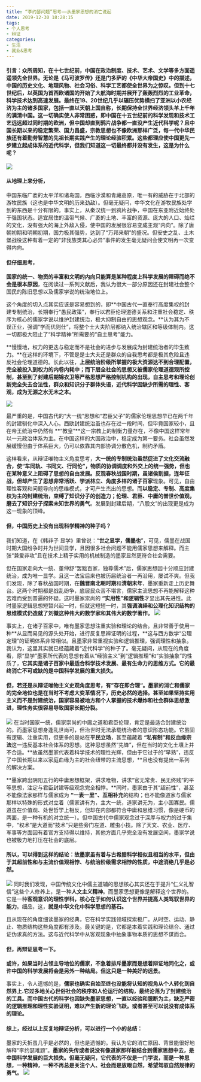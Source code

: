```yaml
---
title: “李约瑟问题”思考——从墨家思想的消亡说起
date: 2019-12-30 18:28:15
tags: 
- 个人思考
- 辩证
categories:
- 生活
- 就业&思考
---
```

#### 引言：众所周知，在十七世纪前，中国在政治制度、技术、艺术、文学等多方面遥遥领先全世界。无论是《马可波罗传》还是门多萨的《中华大帝国史》中的描述，中国的历史文化、地理风物、社会习俗、科学工艺都使全世界为之惊叹。但到十七世纪后，以英国为首西欧诸国的开始了大航海时期并展开了轰轰烈烈的工业革命，科学技术达到高速发展。最终在19、20世纪几乎以碾压优势横扫了亚洲以小农经济为主的诸多国家，包括一直以天朝上国自称，长期保持全世界经济领头羊上千年的满清中国。这一切确实使人非常困惑，即中国在十五世纪前的科学发现和技术工艺远远超过同时期的欧洲，但中国却直到鸦片战争都一直没产生近代科学呢？且中国长期以来的稳定繁荣、国力昌盛，宗教思想也不像欧洲那样广泛，每一代中华民族还有着勤劳智慧的先祖长期实践产生的理论经验积累。这些都理应使中国更先一步建立起成体系的近代科学，但我们知道这一切最终都并没有发生，这是为什么呢？

![](mojia.jpg)

#### 从地理上来分析，
中国东临广袤的太平洋和诸岛国，西临沙漠和青藏高原，唯一有的威胁在于北部的游牧民族（这也是中华文明的历来劲敌）。但毫无疑问，中华文化在游牧民族处学到的东西是十分有限的。事实上，从秦汉统一到鸦片战争，中国在东亚附近始终处于强国状态。适宜居住的温带气候、广袤的土地、丰富的资源、庞大的人口、灿烂的文化，没有强大的海上外敌入侵，使中国的发展很容易变成主观“内向”。除了唐朝初期和明朝初期，国力极其强势，达到了“万邦来朝”的盛况。但安史之乱、土木堡战役这种有着一定的“非我族类其心必异”事件的发生毫无疑问会使文明再一次变得内向。

#### 但仔细思考，
**国家的统一、物资的丰富和文明的内向只能算是某种程度上科学发展的障碍而绝不会是根本原因**，在阅读过一系列文献后，我认为很大一部分原因还在封建社会整个国民的陈旧思想以及儒家学说的统治地位上。

这个角度的切入点其实应该是容易想到的，即**中国古代一直奉行高度集权的封建专制统治，长期奉行“愚民政策”，奉行以君臣伦理道德关系和注重社会稳定、秩序为核心的儒家学说以维护封建统治，极大抑制自由的思想观念。**认为其为不误正业，强调“学而优则仕”，将整个士大夫阶层都纳入统治辖区和等级体制内。这一切都极大阻止了“科学精神”所需要的“自主思考”能力。

**慢慢地，权力的更迭与稳定而不是社会的进步与发展成为封建统治者的毕生致力。**在这样的环境下，不管是是士大夫还是群众的自我思考都是极其危险且违反社会伦理道德的。长此以往，**上层统治阶级所掌握的极大资源达不到合理配置，完全被投入到权力的内卷内耗中；而下层全社会的思想又被儒家伦理道德观所控制，甚至到了封建后期锦衣卫等严格思想严格控制机构的出现，自主思考和理论创新完全失去合法性，群众和知识分子群体失语，近代科学因缺少所需的理性、客观，成为无源之水无木之本。**

![](rujia.jpg)

最严重的是，中国古代的“大一统”思想和“君臣父子”的儒家伦理思想早已在两千年的封建驯化中深入人心。西欧封建统治虽也存在过一段时间，但毕竟国家较小，且在帝王统治中仍然有 **“教皇”**这一宗教上的制衡力量存在，不像中国这样常年以一元政治体系为主。在中国这样的大国政治中，稳定成为第一要务。社会虽然发展缓慢但由于体系巨大，仍可以依靠其内部协调分散危机，制约矛盾。

这样看来，从辩证唯物主义角度思考，**大一统的专制统治虽然促进了文化交流融合，使“车同轨、书同文、行同伦”，物质的协调调度和外交上的统一强势，但也在某种意义上阻碍了思想的自由发展。**反观春秋战国时期，虽诸侯割据，连年征战，但却产生了思想非常活跃、学派林立、角度多样的**诸子百家**现象。可见，自由理性客观和问题导向的思维模式，才可产生杰出的思想。而**以稳定、专制、高度集权为主的封建统治，束缚了知识分子的创造力；伦理、君臣、中庸的普世价值观，磨去了知识分子探索未知世界的勇气**。发展到封建后期，“八股文”的出现更是成为这一现象的顶峰。

#### **但，中国历史上没有出现科学精神的种子吗？**
我们知道，在《韩非子 显学》里曾说：“**世之显学，儒墨也**”，可见，儒墨在战国时期大国纷争时并为世间显学，且因很多社会问题不能用儒家思想来解释。而主张“兼爱非攻”且在技术上精于实用的机械制造的墨家显然更符合社会需要。

但在国家走向大一统、董仲舒“罢黜百家，独尊儒术”后，儒家思想因十分顺应封建统治，成为唯一显学。且这一法宝后来也被历届统治者一再沿用，屡试不爽。但我们发现，除了春秋战国时期，在**魏晋南北朝时期**和**清朝末年**，墨家重新走上历史舞台。这两个时期都是战乱纷争，底层民众苦不堪言，儒家主流思想不再能解释这种苦难而受到普遍的怀疑。这时墨家崇尚的 **“实用性”和逻辑性**才显出其先进性。此时墨家逻辑思想短暂兴起一时，但就这短短一时，其**强调演绎和公理化知识结构的思维模式仍造就了刘徽这种伟大的数学家和其伟大的数学著作。**
![](liyuese2.jpg)


事实上，在诸子百家中，唯有墨家思想注重实验和理论的结合。且非常善于使用一种**从显而易见的源头处开始，进行反复思辨证明的过程，**这与西方数学“公理定理”的证明体系非常相似。且墨家非常重视实验和逻辑推理，强调理性和抽象。我认为，这里其实就已经蕴藏着“近代科学”的种子了。毫无疑问，从现在的角度看，原“显学”墨家所代表的思想有着从“经验主义”到“逻辑推理”和“实验抽象”的性质了，**它其实是诸子百家中最适合科学技术发展、最有生命力的思维方式。它的最终消亡不可或缺的是中国科学发展的重大损失。**

#### **但，若还是从辩证唯物主义史观角度思考，有”存在即合理“。墨家的消亡和儒家的完全地位也是在当时不考虑大变革情况下，历史必然的选择。甚至如果坚持实用主义而不是封建统治，国家容易被地方和个人掌握的技术爆炸和社会群体思想激进，理性务实很容易导致国家长期分裂。**
![](mojia2.jpg)
在当时国家一统，儒家崇尚的中庸之道和君臣伦理，肯定是最适合封建统治的。而墨家思想身逢乱世尚可，但治世时无法承载统治者的意识形态功能。它虽固有逻辑、注重实用，但更多的是站在**平民立场**，甚至蕴藏着 **“私有制”和反血缘宗法**这一违反基本社会体系的思想。这种思想虽然“先锋”，但在当时的文化土壤上并不合适。**故虽然墨家代表着科学技术的理性光辉，但由于它过于的“早熟”，违反了中国长期以来以家庭血缘为主的社会纽带的主流思想，**且也没有提出一系列的解决方案。

**墨家跨出阴阳五行的中庸思想框架，讲求唯物，讲求“官无常贵、民无终贱”的平等思想，注定与君臣封建等级观念完全相悖。**同时，墨家由于其“超前性”，甚至不能像法家那样与儒家成为 **“一表一里”、互相补充**的结构；也不能像道家与儒家那样以特殊的形式对立着（儒家讲有为，主大一统，道家讲无为，主小国寡民。儒道虽在价值观、处世哲学上相反，但却在内部都符合中庸和思维习惯，像是硬币的两面，是一种有机的对立统一）。但中国古代中儒家观念过于深厚与权力的过于集中，“权术”是大道而“技术”只是些旁门左道、雕虫小技。除了天文、农业、医疗、军事等方面因有着官方支持得以维持，其他方面几乎完全没有发展空间，墨家学说也被极力地打压在社会的底层。

#### **所以，可以得到这样的结论：故墨家虽有着与古希腊科学相似且相当的水平，但由于其超前性和与主流价值观相悖、与统治阶级需求相悖的性质，中途消绝几乎是必然。**
![](liyuese.jpg)
同时我们发现，中国传统文化中儒主道辅的思想核心其实还在于提升“仁义礼智信”这些个人修养上，是一种**人文主义精神**。而墨家思想更像是解释这个世界的。它是一种**客观意识的理性学科，核心在于如何认识这个世界并提高人类驾驭世界的能力**。细品，这，**就是中华文化中科学思想的基石。**

且从现在的角度细读墨家的经典，它在科学实践领域探索极广。从时空、运动、静止、物质结构这些角度都有涉及。最关键的是，它都是本着实践和理论结合、通过证伪求真的方法。这与近代科学中从客观现象中抽象事物本质的思想不谋而合。

#### 但，再辩证思考一下。
**或许，如果当时占领主导地位的儒家，不急着排斥墨家而是想着辩证地同化之，或许中国的科学发展将会是另外一种结局。但这只是一种美好的远景。**

事实上，令人遗憾的是，**儒家也确实自始至终也没能将认知的视角从个人转化到自然界上.它过多地关心世俗社会的秩序和人伦运行的结构，最终沦落为了封建统治的工具。而中国古代的科学也因缺失墨家思想，一直以经验和臆断为主，缺乏严密的逻辑推理和理性实验证明，难以产生新的理论飞跃。或者甚至可以说没有成体系的理论。**

#### 综上，经过以上反复地辩证分析，可以进行一个小的总结：
墨家的夭折虽几乎是必然的，但也是遗憾的。我认为它的消亡原因、背景能很好地解释“李约瑟难题”。**墨家的失传或者说没有像道家那样被结合到儒家思想中去，是中国科学发展的巨大损失。但毫无疑问，它代表的不仅是一门学说，而是一种思想，一种精神，一种不再总是关注个人、社会而是放眼自然，希望驾驭自然规律的勇气。**
![](mojiajiguan.jpeg)